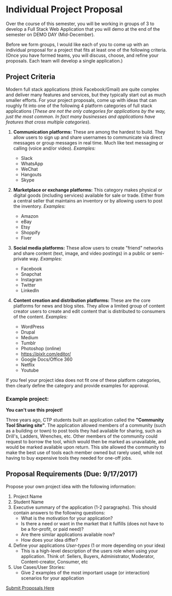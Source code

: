 # Individual Project Proposal

Over the course of this semester, you will be working in groups of 3 to develop a Full Stack Web Application that you will demo at the end of the semester on DEMO DAY (Mid-December).

Before we form groups, I would like each of you to come up with an individual proposal for a project that fits at least one of the following criteria. (Once you have formed teams, you will discuss, choose, and refine your proposals. Each team will develop a single application.)

## Project Criteria

Modern full stack applications (think Facebook/Gmail) are quite complex and deliver many features and services, but they typically start out as much smaller efforts. For your project proposals, come up with ideas that can roughly fit into one of the following 4 platform categories of full stack applications (_These are not the only categories for applications by the way, just the most common. In fact many businesses and applications have features that cross multiple categories_).

1) **Communication platforms:** These are among the hardest to build. They allow users to sign up and share usernames to communicate via direct messages or group messages in real time. Much like text messaging or calling (voice and/or video). _Examples:_
    - Slack
    - WhatsApp
    - WeChat
    - Hangouts
    - Skype

2) **Marketplace or exchange platforms:** This category makes physical or digital goods (including services) available for sale or trade. Either from a central seller that maintains an inventory or by allowing users to post the inventory. _Examples:_
    - Amazon
    - eBay
    - Etsy
    - Shoppify
    - Fiver

3) **Social media platforms:** These allow users to create "friend" networks and share content (text, image, and video postings) in a public or semi-private way. _Examples:_
    - Facebook
    - Snapchat
    - Instagram
    - Twitter
    - LinkedIn

4) **Content creation and distribution platforms:** These are the core platforms for news and blog sites. They allow a limited group of content creator users to create and edit content that is distributed to consumers of the content. _Examples:_
    - WordPress
    - Drupal
    - Medium
    - Tumblr
    - Photoshop (online)
    - https://pixlr.com/editor/
    - Google Docs/Office 360
    - Netflix
    - Youtube


If you feel your project idea does not fit one of these platform categories, then clearly define the category and provide examples for approval.

### Example project:

**You can't use this project!**

Three years ago, CTP students built an application called the **"Community Tool Sharing site"**. The application allowed members of a community (such as a building or town) to post tools they had available for sharing, such as Drill's, Ladders, Wrenches, etc. Other members of the community could request to borrow the tool, which would then be marked as unavailable, and would be marked available upon return. This site allowed the community to make the best use of tools each member owned but rarely used, while not having to buy expensive tools they needed for one-off jobs.

<!-- ### Technical Project Requirements
All projects will have the following requirements:

* The application must allow users to sign up, login, log out, and it must be done securely.
* The application must use a rdbms and resources should be modeled
* Must have tests
* Must use MVC pattern
* Must have an html front-end that uses CSS and is responsive. This can be done with templating on the backend or front-end with js
* Must make use of at least one api
 - sending mail
 - Google maps
 - Twitter
 - Facebook -->


## Proposal Requirements (Due: 9/17/2017)

Propose your own project idea with the following information:

1) Project Name
2) Student Name
3) Executive summary of the application (1-2 paragraphs). This should contain answers to the following questions:
    - What is the motivation for your application?
    - Is there a need or want in the market that it fulfills (does not have to be a for-profit, or paid need)?
    - Are there similar applications available now? 
    - How does your idea differ?
4) Define your applications _User-types_ (1 or more depending on your idea)
    - This is a high-level description of the users role when using your application. Think of: Sellers, Buyers, Administrator, Moderator, Content-creator, Consumer, etc 
5) Use Cases/User Stories:
    - Give 2 examples of the most important usage (or interaction) scenarios for your application

[Submit Proposals Here](https://docs.google.com/forms/d/e/1FAIpQLSfC2DPTEonXBW_9SGur2nqvZoUonRG9MeY4HyDq9if4Dc2F9Q/viewform)
